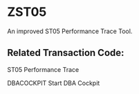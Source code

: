 # ZST05

An improved ST05 Performance Trace Tool.

## Related Transaction Code:

ST05  Performance Trace

DBACOCKPIT  Start DBA Cockpit
